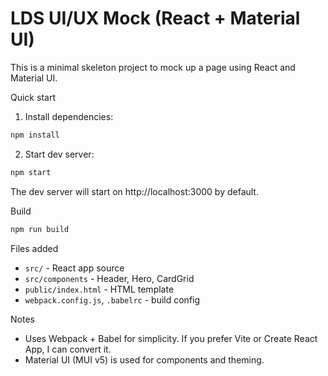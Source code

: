 # LDS UI/UX Mock (React + Material UI)

This is a minimal skeleton project to mock up a page using React and Material UI.

Quick start

1. Install dependencies:

```bash
npm install
```

2. Start dev server:

```bash
npm start
```

The dev server will start on http://localhost:3000 by default.

Build

```bash
npm run build
```

Files added

- `src/` - React app source
- `src/components` - Header, Hero, CardGrid
- `public/index.html` - HTML template
- `webpack.config.js`, `.babelrc` - build config

Notes

- Uses Webpack + Babel for simplicity. If you prefer Vite or Create React App, I can convert it.
- Material UI (MUI v5) is used for components and theming.
